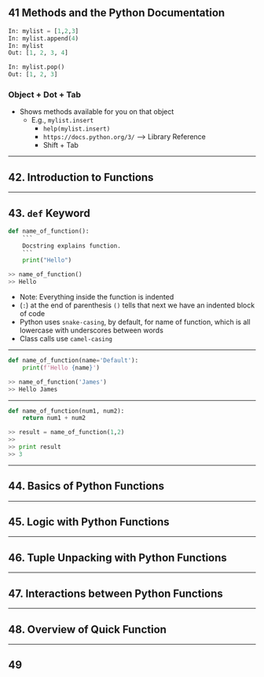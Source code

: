 ## 41 Methods and the Python Documentation

```python
In: mylist = [1,2,3]
In: mylist.append(4)
In: mylist
Out: [1, 2, 3, 4]

In: mylist.pop()
Out: [1, 2, 3]
```

### Object + Dot + Tab
* Shows methods available for you on that object
    * E.g., `mylist.insert`
        * `help(mylist.insert)`
        * `https://docs.python.org/3/` --> Library Reference
        * Shift + Tab
***

## 42. Introduction to Functions

***

## 43. `def` Keyword

```python
def name_of_function():
    ```
    Docstring explains function.
    ```
    print("Hello")

>> name_of_function()
>> Hello
```

* Note: Everything inside the function is indented
* (`:`) at the end of parenthesis `()` tells that next we have an indented block of code
* Python uses `snake-casing`, by default, for name of function, which is all lowercase with underscores between words
* Class calls use `camel-casing`

***

```python
def name_of_function(name='Default'):
    print(f'Hello {name}')

>> name_of_function('James')
>> Hello James
```
***

```python
def name_of_function(num1, num2):
    return num1 + num2
```

```python
>> result = name_of_function(1,2)
>> 
>> print result
>> 3
```

***

## 44. Basics of Python Functions

***

## 45. Logic with Python Functions

***

## 46. Tuple Unpacking with Python Functions

***

## 47. Interactions between Python Functions

***

## 48. Overview of Quick Function

***

## 49









